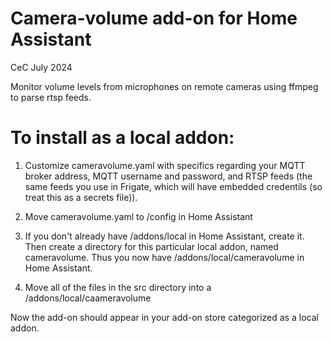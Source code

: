 # Camera-volume add-on for Home Assistant
CeC
July 2024

Monitor volume levels from microphones on remote cameras using ffmpeg to parse rtsp feeds.

# To install as a local addon:

1. Customize cameravolume.yaml with specifics regarding your MQTT broker address, MQTT username and password, and RTSP feeds (the same feeds you use in Frigate, which will have embedded credentils (so treat this as a secrets file)).

2. Move cameravolume.yaml to /config in Home Assistant

3. If you don't already have /addons/local in Home Assistant, create it. Then create a directory for this particular local addon, named cameravolume.  Thus you now have /addons/local/cameravolume in Home Assistant.

4. Move all of the files in the src directory into a /addons/local/caameravolume

Now the add-on should appear in your add-on store categorized as a local addon.


